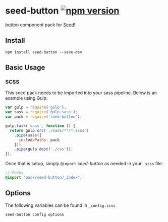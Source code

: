 # seed-button [![npm version](https://badge.fury.io/js/seed-color-scheme.svg)](https://badge.fury.io/js/seed-color-scheme)

button component pack for [Seed](https://github.com/helpscout/seed)!

## Install
```
npm install seed-button --save-dev
```


## Basic Usage

### SCSS
This seed pack needs to be imported into your sass pipeline. Below is an example using Gulp:


```javascript
var gulp = require('gulp');
var sass = require('gulp-sass');
var pack = require('seed-button');

gulp.task('sass', function () {
  return gulp.src('./sass/**/*.scss')
    .pipe(sass({
      includePaths: pack
    }))
    .pipe(gulp.dest('./css'));
});
```

Once that is setup, simply `@import` *seed-button* as needed in your `.scss` file:

```sass
// Packs
@import "pack/seed-button/_index";
```

## Options

The following variables can be found in `_config.scss`

```sass
seed-button config options
```
